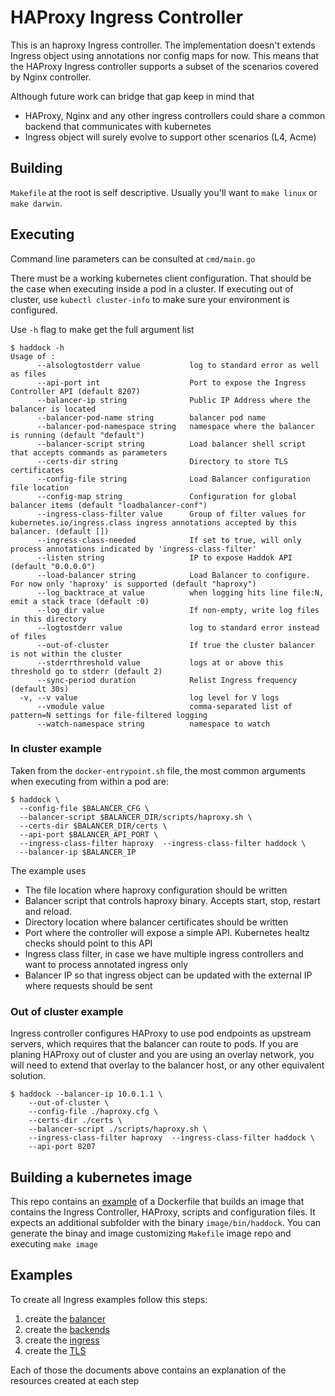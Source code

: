 # HAProxy Ingress Controller

This is an haproxy Ingress controller.
The implementation doesn't extends Ingress object using annotations nor config maps for now.
This means that the HAProxy Ingress controller supports a subset of the scenarios covered by Nginx controller.

Although future work can bridge that gap keep in mind that
* HAProxy, Nginx and any other ingress controllers could share a common backend that communicates with kubernetes
* Ingress object will surely evolve to support other scenarios (L4, Acme)

## Building

`Makefile` at the root is self descriptive. Usually you'll want to `make linux` or `make darwin`.

## Executing

Command line parameters can be consulted at `cmd/main.go`

There must be a working kubernetes client configuration.
That should be the case when executing inside a pod in a cluster. If executing out of cluster, use `kubectl cluster-info` to make sure your environment is configured.

Use `-h` flag to make get the full argument list

```
$ haddock -h
Usage of :
      --alsologtostderr value           log to standard error as well as files
      --api-port int                    Port to expose the Ingress Controller API (default 8207)
      --balancer-ip string              Public IP Address where the balancer is located
      --balancer-pod-name string        balancer pod name
      --balancer-pod-namespace string   namespace where the balancer is running (default "default")
      --balancer-script string          Load balancer shell script that accepts commands as parameters
      --certs-dir string                Directory to store TLS certificates
      --config-file string              Load Balancer configuration file location
      --config-map string               Configuration for global balancer items (default "loadbalancer-conf")
      --ingress-class-filter value      Group of filter values for kubernetes.io/ingress.class ingress annotations accepted by this balancer. (default [])
      --ingress-class-needed            If set to true, will only process annotations indicated by 'ingress-class-filter'
      --listen string                   IP to expose Haddok API (default "0.0.0.0")
      --load-balancer string            Load Balancer to configure. For now only 'haproxy' is supported (default "haproxy")
      --log_backtrace_at value          when logging hits line file:N, emit a stack trace (default :0)
      --log_dir value                   If non-empty, write log files in this directory
      --logtostderr value               log to standard error instead of files
      --out-of-cluster                  If true the cluster balancer is not within the cluster
      --stderrthreshold value           logs at or above this threshold go to stderr (default 2)
      --sync-period duration            Relist Ingress frequency (default 30s)
  -v, --v value                         log level for V logs
      --vmodule value                   comma-separated list of pattern=N settings for file-filtered logging
      --watch-namespace string          namespace to watch
```

### In cluster example

Taken from the `docker-entrypoint.sh` file, the most common arguments when executing from within a pod are:

```
$ haddock \
  --config-file $BALANCER_CFG \
  --balancer-script $BALANCER_DIR/scripts/haproxy.sh \
  --certs-dir $BALANCER_DIR/certs \
  --api-port $BALANCER_API_PORT \
  --ingress-class-filter haproxy  --ingress-class-filter haddock \
  --balancer-ip $BALANCER_IP
```

The example uses
- The file location where haproxy configuration should be written
- Balancer script that controls haproxy binary. Accepts start, stop, restart and reload.
- Directory location where balancer certificates should be written
- Port where the controller will expose a simple API. Kubernetes healtz checks should point to this API
- Ingress class filter, in case we have multiple ingress controllers and want to process annotated ingress only
- Balancer IP so that ingress object can be updated with the external IP where requests should be sent

### Out of cluster example

Ingress controller configures HAProxy to use pod endpoints as upstream servers, which requires that the balancer can route to pods.
If you are planing HAProxy out of cluster and you are using an overlay network, you will need to extend that overlay to the balancer host, or any other equivalent solution.

```
$ haddock --balancer-ip 10.0.1.1 \
    --out-of-cluster \
    --config-file ./haproxy.cfg \
    --certs-dir ./certs \
    --balancer-script ./scripts/haproxy.sh \
    --ingress-class-filter haproxy  --ingress-class-filter haddock \
    --api-port 8207
```

## Building a kubernetes image

This repo contains an [example](image/) of a Dockerfile that builds an image that contains the Ingress Controller, HAProxy, scripts and configuration files.
It expects an additional subfolder with the binary `image/bin/haddock`. You can generate the binay and image customizing `Makefile` image repo and executing `make image`

## Examples

To create all Ingress examples follow this steps:

1. create the [balancer](./examples/balancer/README.md)
2. create the [backends](./examples/backends/README.md)
3. create the [ingress](./examples/ingress/README.md)
4. create the [TLS](./tls/examples/README.md)

Each of those the documents above contains an explanation of the resources created at each step
